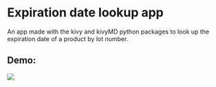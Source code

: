 # Expiration date lookup app

An app made with the kivy and kivyMD python packages to look up the expiration date of a product by lot number.

## Demo:
![](Lotlookup_app.gif)